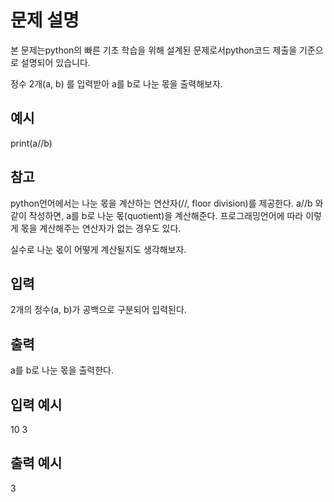 # 문제 설명

본 문제는python의 빠른 기초 학습을 위해 설계된 문제로서python코드 제출을 기준으로 설명되어 있습니다.

정수 2개(a, b) 를 입력받아 a를 b로 나눈 몫을 출력해보자.

## 예시

print(a//b)

## 참고

python언어에서는 나눈 몫을 계산하는 연산자(//, floor division)를 제공한다.
a//b 와 같이 작성하면, a를 b로 나눈 몫(quotient)을 계산해준다.
프로그래밍언어에 따라 이렇게 몫을 계산해주는 연산자가 없는 경우도 있다.

실수로 나눈 몫이 어떻게 계산될지도 생각해보자.

## 입력

2개의 정수(a, b)가 공백으로 구분되어 입력된다.

## 출력

a를 b로 나눈 몫을 출력한다.

## 입력 예시

10 3

## 출력 예시

3
